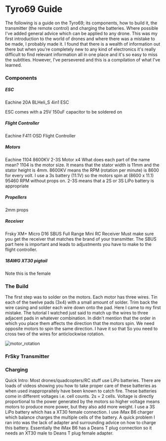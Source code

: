 # Tyro69 Guide

The following is a guide on the Tyro69; its components, how to build it, the transmitter (the remote control) and charging the batteries.
Where possible I've added general advice which can be applied to any drone.
This was my first introduction to the world of drones and where there was a mistake to be made, I probably made it. I found that there is a wealth of information out there but when you're completely new to any kind of electronics it's really difficult to find relevant information all in one place and it's so easy to miss the subtlties. However, I've persevered and this is a compilation of what I've learned.


### Components

##### ESC
Eachine 20A BLHeli_S 4in1 ESC

ESC comes with a 25V 150uF capacitor to be soldered on


##### Flight Controller
Eachine F411 OSD Flight Controller

##### Motors
Eachine 1104 8600KV 2-3S Motor x4
What does each part of the name mean?
1104 is the motor size. It means that the stator width is 11mm and the stator height is 4mm.
8600KV means the RPM (rotation per minute) is 8600 for every volt. I use a 3s battery (11.1V) so the motors spin at (8600 x 11.1) 95460 RPM without props on.
2-3S means that a 2S or 3S LiPo battery is appropriate

##### Propellers
2mm props

##### Receiver
Frsky XM+ Micro D16 SBUS Full Range Mini RC Receiver
Must make sure you get the receiver that matches the brand of your transmitter.
The SBUS part here is important and leads to adjustments you have to make to the flight controller.

##### 18AWG XT30 pigtail
Note this is the female

### The Build
The first step was to solder on the motors. Each motor has three wires. Tin each of the twelve pads (3x4) with a small amount of solder. Trim back the wire casing and solder each wire down onto the pad. Here I came to my first mistake. The tutorial I watched just said to match up the wires to three adjacent pads in whatever combination. In didn't mention that the order in which you place them affects the direction that the motors spin. We need opposite motors to spin the same direction. I have it so that 
So you need to cross two of the wires for anticlockwise rotation.

![motor_rotation](https://https://github.com/caitray13/tyro69/blob/master/motor_rotation.PNG "Logo Title Text 1")



### FrSky Transmitter



### Charging
Quick Intro: Most drones/quadcopters/RC stuff use LiPo batteries. There are loads of videos showing you how to take proper care of these batteries as when used inappropraitely have been known to catch fire. These batteries come in different voltages i.e. cell counts. 2s = 2 cells. Voltage is directly proportional to the power generated by the motors so higher voltage means motors to produce more power, but they also add more weight.
I use a 3S LiPo battery which has a XT30 female connection. I use iMax B6 charger which balance charges the multiple cells of the battery. A quick problem I ran into was the lack of adapter and surrounding advice on how to charge this battery. Essentially the iMax B6 has a Deans T plug connection so it needs an XT30 male to Deans T plug female adapter.
